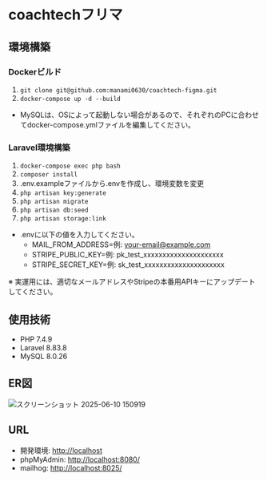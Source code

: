 # coachtechフリマ

## 環境構築

### Dockerビルド
1. `git clone git@github.com:manami0630/coachtech-figma.git`
2. `docker-compose up -d --build`

* MySQLは、OSによって起動しない場合があるので、それぞれのPCに合わせてdocker-compose.ymlファイルを編集してください。

### Laravel環境構築
1. `docker-compose exec php bash`
2. `composer install`
3. .env.exampleファイルから.envを作成し、環境変数を変更
4. `php artisan key:generate`
5. `php artisan migrate`
6. `php artisan db:seed`
7. `php artisan storage:link`

* .envに以下の値を入力してください。
   - MAIL_FROM_ADDRESS=例: your-email@example.com
   - STRIPE_PUBLIC_KEY=例: pk_test_xxxxxxxxxxxxxxxxxxxxx
   - STRIPE_SECRET_KEY=例: sk_test_xxxxxxxxxxxxxxxxxxxxx
  
※ 実運用には、適切なメールアドレスやStripeの本番用APIキーにアップデートしてください。

## 使用技術
- PHP 7.4.9
- Laravel 8.83.8
- MySQL 8.0.26

## ER図
![スクリーンショット 2025-06-10 150919](https://github.com/user-attachments/assets/c1ddc759-74d6-41e0-9596-a7e80913a37c)


## URL
- 開発環境: [http://localhost](http://localhost)
- phpMyAdmin: [http://localhost:8080/](http://localhost:8080/)
- mailhog:  [http://localhost:8025/](http://localhost:8025/)
